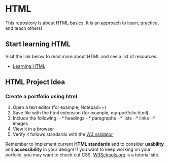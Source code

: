 # HTML
This repository is about HTML basics.
It is an approach to learn, practice, and teach others!

## Start learning HTML
Visit the link below to read more about HTML and see a list of resources:
* [Learning HTML](http://bryanda.me/html/LearningHTML.html)

## HTML Project Idea
### Create a portfolio using html
1. Open a text editor (for example, Notepad++)
2. Save file with the html extension (for example, my-portfolio.html)
3. Include the following:
⋅⋅* headings
⋅⋅* paragraphs
⋅⋅* lists
⋅⋅* links
⋅⋅* images
4. View it in a browser
5. Verify it follows standards  with the [W3 validator](http://validator.w3.org)

Remember to implement current **HTML standards** and to consider **usability** and **accessibility** in your design!
If you want to keep working on your porfolio, you may want to check out CSS. 
[W3Schools.org](https://www.w3schools.com/css/) is a tutorial site. 




